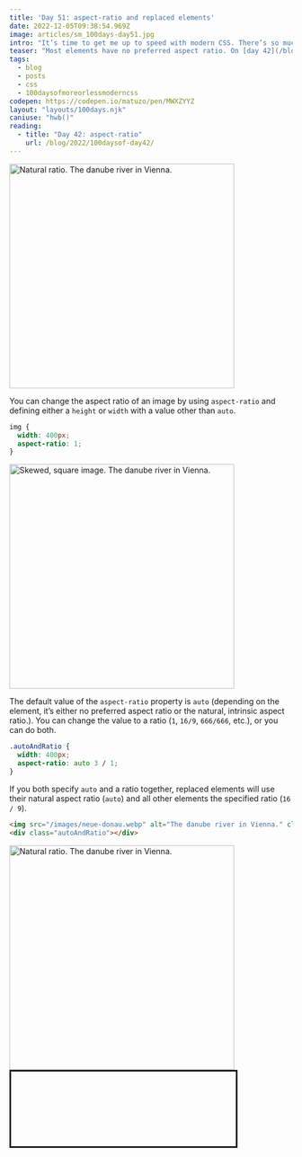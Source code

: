 ```yaml
---
title: 'Day 51: aspect-ratio and replaced elements'
date: 2022-12-05T09:38:54.969Z
image: articles/sm_100days-day51.jpg
intro: "It’s time to get me up to speed with modern CSS. There’s so much new in CSS that I know too little about. To change that I’ve started [#100DaysOfMoreOrLessModernCSS](/blog/2022/100-days-of-more-or-less-modern-css/). Why more or less modern CSS? Because some topics will be about cutting-edge features, while other stuff has been around for quite a while already, but I just have little to no experience with it."
teaser: "Most elements have no preferred aspect ratio. On [day 42](/blog/2022/100daysof-day42/) I’ve explained how you can use the `aspect-ratio` property to define a ratio for these elements. Replaced elements like `<iframe>`, `<video>`, `<embed>`, or `<image>`, on the other hand, have an intrinsic aspect ratio. This means that you don’t have to define one using the `aspect-ratio` property and they will naturally scale accordingly."
tags:
  - blog
  - posts
  - css
  - 100daysofmoreorlessmoderncss
codepen: https://codepen.io/matuzo/pen/MWXZYYZ
layout: "layouts/100days.njk"
caniuse: "hwb()"
reading:
  - title: "Day 42: aspect-ratio"
    url: /blog/2022/100daysof-day42/
---
```


<div data-sample="demo: natural aspect ratio of the image">
  <img src="/images/neue-donau.webp" alt="Natural ratio. The danube river in Vienna." width="400">
</div>

You can change the aspect ratio of an image by using `aspect-ratio` and defining either a `height` or `width` with a value other than `auto`.

```css
img {
  width: 400px;
  aspect-ratio: 1;
}
```

<style>
  .square {
    width: 400px;
    aspect-ratio: 1;
  }

  .autoAndRatio {
    width: 400px;
    aspect-ratio: auto 3 / 1;
    max-width: 100%;
  }

  div.autoAndRatio {
    border: 3px solid;
  }
</style>

<div data-sample="demo">
  <img src="/images/neue-donau.webp" alt="Skewed, square image. The danube river in Vienna." class="square">
</div>

The default value of the `aspect-ratio` property is `auto` (depending on the element, it’s either no preferred aspect ratio or the natural, intrinsic aspect ratio.). You can change the value to a ratio (`1`, `16/9`, `666/666`, etc.), or you can do both.

```css
.autoAndRatio {
  width: 400px;
  aspect-ratio: auto 3 / 1;
}
```

If you both specify `auto` and a ratio together, replaced elements will use their natural aspect ratio (`auto`) and all other elements the specified ratio (`16 / 9`).

```html
<img src="/images/neue-donau.webp" alt="The danube river in Vienna." class="autoAndRatio">
<div class="autoAndRatio"></div>
```

<div data-sample="demo: image natural aspect ratio and 3 / 1 for the div">
  <img src="/images/neue-donau.webp" alt="Natural ratio. The danube river in Vienna." class="autoAndRatio">
  <div class="autoAndRatio"></div>
</div>
